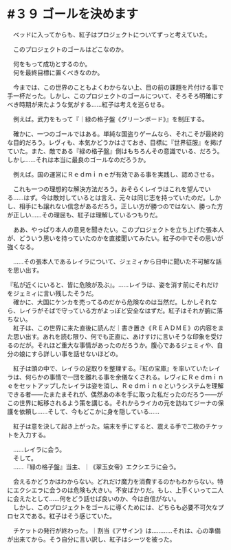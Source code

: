 # #３９ ゴールを決めます

　ベッドに入ってからも、紅子はプロジェクトについてずっと考えていた。

　このプロジェクトのゴールはどこなのか。

　何をもって成功とするのか。  
　何を最終目標に置くべきなのか。

　今までは、この世界のこともよくわからない上、目の前の課題を片付ける事で手一杯だった。しかし、このプロジェクトのゴールについて、そろそろ明確にすべき時期が来たような気がする……紅子は考えを巡らせる。

　例えば。武力をもって『｜緑の格子盤《グリーンボード》』を制圧する。

　確かに、一つのゴールではある。単純な国盗りゲームなら、それこそが最終的な目的だろう。レヴィも、本気かどうかはさておき、目標に『世界征服』を掲げていた。また、敵である『緑の格子盤』側はもちろんその意識でいる、だろう。しかし……それは本当に最良のゴールなのだろうか。

　例えば。国の運営にＲｅｄｍｉｎｅが有効である事を実践し、認めさせる。

　これも一つの理想的な解決方法だろう。おそらくレイラはこれを望んでいる……はず。今は敵対しているとは言え、元々は同じ志を持っていたのだ。しかし、相手にも譲れない信念があるだろう。正しい方が勝つのではない、勝った方が正しい……その理屈も、紅子は理解しているつもりだ。

　ああ、やっぱり本人の意見を聞きたい。このプロジェクトを立ち上げた張本人が、どういう思いを持っていたのかを直接聞いてみたい。紅子の中でその思いが強くなる。

　……その張本人であるレイラについて、ジェミィから日中に聞いた不可解な話を思い出す。

『私が近くにいると、皆に危険が及ぶ』。……レイラは、姿を消す前にそれだけをジェミィに言い残したそうだ。  
　確かに、大国にケンカを売ってるのだから危険なのは当然だ。しかしそれなら、レイラがそばで守っている方がよっぽど安全なはずだ。紅子はそれが腑に落ちない。  
　紅子は、この世界に来た直後に読んだ｜書き置き《ＲＥＡＤＭＥ》の内容をまた思い出す。あれを読む限り、何でも正直に、あけすけに言いそうな印象を受けるのだが。それほど重大な事情があったのだろうか。腹心であるジェミィや、自分の娘にすら詳しい事を話せないほどの。

　紅子は頭の中で、レイラの足取りを整理する。『紅の宝庫』を率いていたレイラは、何らかの事情で一団を離れる事を余儀なくされる。レヴィにＲｅｄｍｉｎｅをセットアップしたレイラは姿を消し、Ｒｅｄｍｉｎｅというシステムを理解できる者――たまたまそれが、偶然あの本を手に取った私だったのだろう――がこの世界に転移されるよう策を講じる。それからライカの元を訪ねてジーナの保護を依頼し……そして、今もどこかに身を隠している……

　紅子は意を決して起き上がった。端末を手にすると、震える手で二枚のチケットを入力する。

　……レイラに会う。  
　そして。  
　……『緑の格子盤』当主、｜《翠玉女帝》エクシエラに会う。

　会えるかどうかはわからない。どれだけ魔力を消費するのかもわからない。特にエクシエラに会うのは危険も大きい。不安ばかりだ。もし、上手くいって二人に会えたとして……何をどう話せば良いのか、今は自信がない。  
　しかし、このプロジェクトをゴールに導くためには、どちらも必要不可欠なプロセスである。紅子はそう感じていた。

　チケットの発行が終わった。｜割当《アサイン》は…………それは、心の準備が出来てから。そう自分に言い訳し、紅子はシーツを被った。
